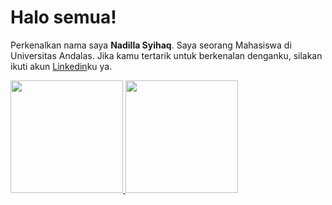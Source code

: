 # Halo semua! 

Perkenalkan nama saya **Nadilla Syihaq**.
Saya seorang Mahasiswa di Universitas Andalas. Jika kamu tertarik untuk berkenalan denganku, silakan ikuti akun [Linkedin](https://www.linkedin.com/in/nadilla-syihaq/)ku ya.

<p align="left">
<a href="https://github.com/nadillasy">
  <img height="180em" src="https://github-readme-stats-eight-theta.vercel.app/api?username=nadillasy&show_icons=true&theme=algolia&include_all_commits=true&count_private=true"/>
  <img height="180em" src="https://github-readme-stats-eight-theta.vercel.app/api/top-langs/?username=nadillasy&layout=compact&langs_count=8&theme=algolia"/>
</a>
</p>
